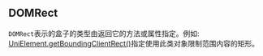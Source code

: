 ## DOMRect

<!-- CUSTOMTYPEJSON.DOMRect.description -->

`DOMRect`表示的盒子的类型由返回它的方法或属性指定。例如: [UniElement.getBoundingClientRect()](./unielement.md#getboundingclientrect)指定使用此类对象限制范围内容的矩形。

<!-- CUSTOMTYPEJSON.DOMRect.extends -->

<!-- CUSTOMTYPEJSON.DOMRect.param -->
